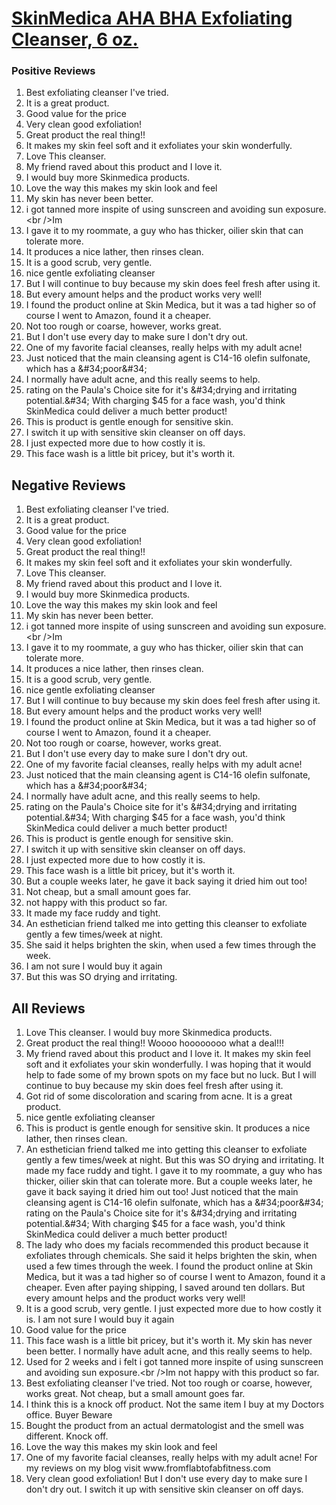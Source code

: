 # [SkinMedica AHA BHA Exfoliating Cleanser, 6 oz.](https://products.checkmycream.com/products/SkinMedica-AHA-BHA-Exfoliating-Cleanser-6-oz..html)

### Positive Reviews

<ol>
      <li>Best exfoliating cleanser I&#x27;ve tried.  </li>
      <li>It is a great product.</li>
      <li>Good value for the price</li>
      <li>Very clean good exfoliation!</li>
      <li>Great product the real thing!!</li>
      <li>It makes my skin feel soft and it exfoliates your skin wonderfully.  </li>
      <li>Love This cleanser.</li>
      <li>My friend raved about this product and I love it.  </li>
      <li>I would buy more Skinmedica products.</li>
      <li>Love the way this makes my skin look and feel</li>
      <li>My skin has never been better.</li>
      <li>i got tanned more inspite of using sunscreen and avoiding sun exposure.&lt;br /&gt;Im</li>
      <li>I gave it to my roommate, a guy who has thicker, oilier skin that can tolerate more.  </li>
      <li>It produces a nice lather, then rinses clean.</li>
      <li>It is a good scrub, very gentle.</li>
      <li>nice gentle exfoliating cleanser</li>
      <li>But I will continue to buy because my skin does feel fresh after using it.</li>
      <li>But every amount helps and the product works very well!</li>
      <li>I found the product online at Skin Medica, but it was a tad higher so of course I went to Amazon, found it a cheaper.  </li>
      <li>Not too rough or coarse, however, works great.  </li>
      <li>But I don&#x27;t use every day to make sure I don&#x27;t dry out.</li>
      <li>One of my favorite facial cleanses, really helps with my adult acne!</li>
      <li>Just noticed that the main cleansing agent is C14-16 olefin sulfonate, which has a &amp;#34;poor&amp;#34;</li>
      <li>I normally have adult acne, and this really seems to help.</li>
      <li>rating on the Paula&#x27;s Choice site for it&#x27;s &amp;#34;drying and irritating potential.&amp;#34;  With charging $45 for a face wash, you&#x27;d think SkinMedica could deliver a much better product!</li>
      <li>This is product is gentle enough for sensitive skin.  </li>
      <li>I switch it up with sensitive skin cleanser on off days.</li>
      <li>I just expected more due to how costly it is.</li>
      <li>This face wash is a little bit pricey, but it&#x27;s worth it.</li>
</ol>


<h2>Negative Reviews</h2>
<ol>
<li> Best exfoliating cleanser I&#x27;ve tried.  </li>
<li> It is a great product.</li>
<li> Good value for the price</li>
<li> Very clean good exfoliation!</li>
<li> Great product the real thing!!</li>
<li> It makes my skin feel soft and it exfoliates your skin wonderfully.  </li>
<li> Love This cleanser.</li>
<li> My friend raved about this product and I love it.  </li>
<li> I would buy more Skinmedica products.</li>
<li> Love the way this makes my skin look and feel</li>
<li> My skin has never been better.</li>
<li> i got tanned more inspite of using sunscreen and avoiding sun exposure.&lt;br /&gt;Im</li>
<li> I gave it to my roommate, a guy who has thicker, oilier skin that can tolerate more.  </li>
<li> It produces a nice lather, then rinses clean.</li>
<li> It is a good scrub, very gentle.</li>
<li> nice gentle exfoliating cleanser</li>
<li> But I will continue to buy because my skin does feel fresh after using it.</li>
<li> But every amount helps and the product works very well!</li>
<li> I found the product online at Skin Medica, but it was a tad higher so of course I went to Amazon, found it a cheaper.  </li>
<li> Not too rough or coarse, however, works great.  </li>
<li> But I don&#x27;t use every day to make sure I don&#x27;t dry out.</li>
<li> One of my favorite facial cleanses, really helps with my adult acne!</li>
<li> Just noticed that the main cleansing agent is C14-16 olefin sulfonate, which has a &amp;#34;poor&amp;#34;</li>
<li> I normally have adult acne, and this really seems to help.</li>
<li> rating on the Paula&#x27;s Choice site for it&#x27;s &amp;#34;drying and irritating potential.&amp;#34;  With charging $45 for a face wash, you&#x27;d think SkinMedica could deliver a much better product!</li>
<li> This is product is gentle enough for sensitive skin.  </li>
<li> I switch it up with sensitive skin cleanser on off days.</li>
<li> I just expected more due to how costly it is.</li>
<li> This face wash is a little bit pricey, but it&#x27;s worth it.</li>
<li> But a couple weeks later, he gave it back saying it dried him out too!  </li>
<li> Not cheap, but a small amount goes far.</li>
<li> not happy with this product so far.</li>
<li> It made my face ruddy and tight.  </li>
<li> An esthetician friend talked me into getting this cleanser to exfoliate gently a few times/week at night.  </li>
<li> She said it helps brighten the skin, when used a few times through the week.  </li>
<li> I am not sure I would buy it again</li>
<li> But this was SO drying and irritating.  </li>
</ol>

<h2>All Reviews</h2>

<ol>
    <li> Love This cleanser. I would buy more Skinmedica products.</li>
    <li> Great product the real thing!! Woooo hoooooooo what a deal!!!</li>
    <li> My friend raved about this product and I love it.  It makes my skin feel soft and it exfoliates your skin wonderfully.  I was hoping that it would help to fade some of my brown spots on my face but no luck.  But I will continue to buy because my skin does feel fresh after using it.</li>
    <li> Got rid of some discoloration and scaring from acne.  It is a great product.</li>
    <li> nice gentle exfoliating cleanser</li>
    <li> This is product is gentle enough for sensitive skin.  It produces a nice lather, then rinses clean.</li>
    <li> An esthetician friend talked me into getting this cleanser to exfoliate gently a few times/week at night.  But this was SO drying and irritating.  It made my face ruddy and tight.  I gave it to my roommate, a guy who has thicker, oilier skin that can tolerate more.  But a couple weeks later, he gave it back saying it dried him out too!  Just noticed that the main cleansing agent is C14-16 olefin sulfonate, which has a &amp;#34;poor&amp;#34; rating on the Paula&#x27;s Choice site for it&#x27;s &amp;#34;drying and irritating potential.&amp;#34;  With charging $45 for a face wash, you&#x27;d think SkinMedica could deliver a much better product!</li>
    <li> The lady who does my facials recommended this product because it exfoliates through chemicals.  She said it helps brighten the skin, when used a few times through the week.  I found the product online at Skin Medica, but it was a tad higher so of course I went to Amazon, found it a cheaper.  Even after paying shipping, I saved around ten dollars.  But every amount helps and the product works very well!</li>
    <li> It is a good scrub, very gentle. I just expected more due to how costly it is. I am not sure I would buy it again</li>
    <li> Good value for the price</li>
    <li> This face wash is a little bit pricey, but it&#x27;s worth it. My skin has never been better. I normally have adult acne, and this really seems to help.</li>
    <li> Used for 2 weeks and i felt i got tanned more inspite of using sunscreen and avoiding sun exposure.&lt;br /&gt;Im not happy with this product so far.</li>
    <li> Best exfoliating cleanser I&#x27;ve tried.  Not too rough or coarse, however, works great.  Not cheap, but a small amount goes far.</li>
    <li> I think this is a knock off product. Not the same item I buy at my Doctors office. Buyer Beware</li>
    <li> Bought the product from an actual dermatologist and the smell was different. Knock off.</li>
    <li> Love the way this makes my skin look and feel</li>
    <li> One of my favorite facial cleanses, really helps with my adult acne! For my reviews on my blog visit www.fromflabtofabfitness.com</li>
    <li> Very clean good exfoliation! But I don&#x27;t use every day to make sure I don&#x27;t dry out. I switch it up with sensitive skin cleanser on off days.</li>
</ol>




